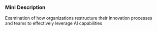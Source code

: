 ### Mini Description

Examination of how organizations restructure their innovation processes and teams to effectively leverage AI capabilities
